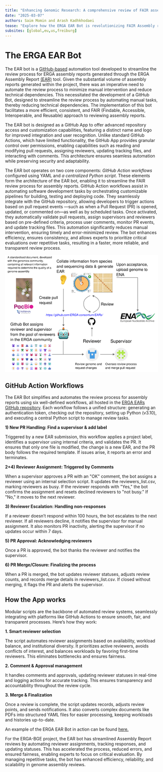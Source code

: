 ```yaml
---
title: "Enhancing Genomic Research: A comprehensive review of FAIR assembly with ERGA EAR Bot"
date: "2025-03-07"
authors: Saim Momin and Arash Kadhkhodaei 
tease: "Explore how the ERGA EAR Bot is revolutionizing FAIR Assembly reviews in genomic research and contributing in advancing the Biodiversity Genomics Europe (BGE) project"
subsites: [global,eu,us,freiburg]
---
```


# **The ERGA EAR Bot**

The EAR bot is a [GitHub-based](https://github.com/apps/erga-ear-bot) automation tool developed to streamline the review process for ERGA assembly reports generated through the ERGA Assembly Report [(EAR)](https://usegalaxy.eu/root?tool_id=make_ear) tool. Given the substantial volume of assembly reports generated within the project, there was an imperative need to automate the review process to minimize manual intervention and reduce technical dependencies. This necessitated the development of a GitHub Bot, designed to streamline the review process by automating manual tasks, thereby reducing technical dependencies. The implementation of this bot facilitates a more efficient, consistent, and FAIR (Findable, Accessible, Interoperable, and Reusable) approach to reviewing assembly reports.

The EAR bot is designed as a GitHub App to offer advanced repository access and customization capabilities, featuring a distinct name and logo for improved integration and user recognition. Unlike standard GitHub Actions, which have limited functionality, the GitHub App provides granular control over permissions, enabling capabilities such as reading and modifying pull requests, assigning reviewers, updating tracking files, and interacting with comments. This architecture ensures seamless automation while preserving security and adaptability.

The EAR bot operates on two core components: *GitHub Action workflows* configured using YAML and *a centralized Python script*. These elements form the architecture of the EAR bot, enabling it to streamline the FAIR review process for assembly reports. GitHub Action workflows assist in automating software development tasks by orchestrating customizable pipelines for building, testing and deploying code. They seamlessly integrate with the GitHub repository, allowing developers to trigger actions based on pull request events —such as when a Pull Request (PR) is opened, updated, or commented on—as well as by scheduled tasks. Once activated, they automatically validate pull requests, assign supervisors and reviewers based on pre-defined criteria, process user comments, monitor PR events, and update tracking files. This automation significantly reduces manual intervention, ensuring timely and error-minimized review. The bot enhances efficiency, ensures consistency, and allows experts to prioritize critical evaluations over repetitive tasks, resulting in a faster, more reliable, and transparent review process.

<div align="center">
    <img src="ERGA_bot.png" alt="A graphical representation of FAIR review process using ERGA Bot" width="600"/>
</div>


**<h2>GitHub Action Workflows</h2>**

The EAR Bot simplifies and automates the review process for assembly reports using six well-defined workflows, all hosted in the [ERGA EARs GitHub repository](https://github.com/ERGA-consortium/EARs/tree/main/.github/workflows). Each workflow follows a unified structure: generating an authentication token, checking out the repository, setting up Python (v3.10), and executing a central Python script to manage review tasks. 

**1) New PR Handling: Find a supervisor & add label**

Triggered by a new EAR submission, this workflow applies a project label, identifies a supervisor using internal criteria, and validates the PR. It ensures that only one file is modified, the change is a new EAR, and the PR body follows the required template. If issues arise, it reports an error and terminates.

**2+4) Reviewer Assignment: Triggered by Comments**

When a supervisor approves a PR with an "OK" comment, the bot assigns a reviewer using an internal selection script. It updates the reviewers_list.csv, marking reviewers as busy. If the reviewer responds with "Yes," the bot confirms the assignment and resets declined reviewers to "not busy." If "No," it moves to the next reviewer.

**3) Reviewer Escalation: Handling non-responses**

If a reviewer doesn’t respond within 100 hours, the bot escalates to the next reviewer. If all reviewers decline, it notifies the supervisor for manual assignment. It also monitors PR inactivity, alerting the supervisor if no updates occur within 7 days.

**5) PR Approval: Acknowledging reviewers**

Once a PR is approved, the bot thanks the reviewer and notifies the supervisor.

**6) PR Merge/Closure: Finalizing the process**

When a PR is merged, the bot updates reviewer statuses, adjusts review counts, and records merge details in reviewers_list.csv. If closed without merging, it flags the PR and alerts the supervisor.

**<h2>How the App works</h2>**

Modular scripts are the backbone of automated review systems, seamlessly integrating with platforms like GitHub Actions to ensure smooth, fair, and transparent processes. Here’s how they work:

**1. Smart reviewer selection**

The script automates reviewer assignments based on availability, workload balance, and institutional diversity. It prioritizes active reviewers, avoids conflicts of interest, and balances workloads by favoring first-time reviewers. This eliminates bottlenecks and ensures fairness.

**2. Comment & Approval management**

It handles comments and approvals, updating reviewer statuses in real-time and logging actions for accurate tracking. This ensures transparency and accountability throughout the review cycle.

**3. Merge & Finalization**

Once a review is complete, the script updates records, adjusts review points, and sends notifications. It also converts complex documents like PDFs into structured YAML files for easier processing, keeping workloads and histories up-to-date.


An example of the ERGA EAR Bot in action can be found [here.](github.com/ERGA-consortium/EARs/pull/85) 

For the ERGA-BGE project, the EAR bot has streamlined Assembly Report reviews by automating reviewer assignments, tracking responses, and updating statuses. This has accelerated the process, reduced errors, and ensured fairness, enabling experts to focus on critical evaluation. By managing repetitive tasks, the bot has enhanced efficiency, reliability, and scalability in genome assembly reviews.





